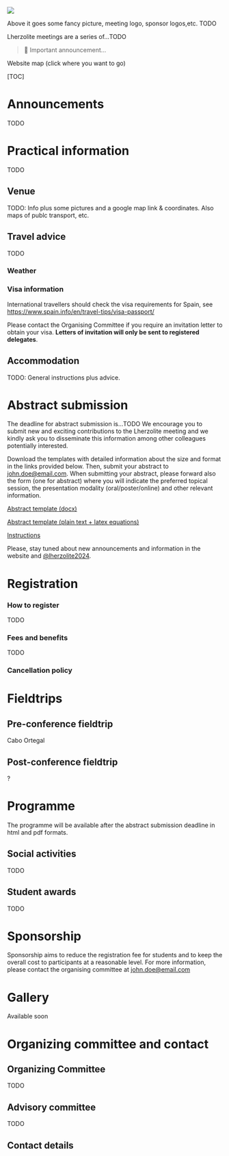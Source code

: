 ![](https://raw.githubusercontent.com/lherzolite2024/lherzolite2024.github.io/main/imgs/header.jpg)

Above it goes some fancy picture, meeting logo, sponsor logos,etc. TODO 

Lherzolite meetings are a series of...TODO

> 🚨 Important announcement... 


Website map (click where you want to go)

[TOC]

# Announcements

TODO

# Practical information

TODO

## Venue

TODO: Info plus some pictures and a google map link & coordinates. Also maps of publc transport, etc.

## Travel advice

TODO

### Weather



### Visa information

International travellers should check the visa requirements for Spain, see https://www.spain.info/en/travel-tips/visa-passport/

Please contact the Organising Committee if you require an invitation letter to obtain your visa. **Letters of invitation will only be sent to registered delegates**.



## Accommodation

TODO: General instructions plus advice.

# Abstract submission

The deadline for abstract submission is...TODO We encourage you to submit new and exciting contributions to the Lherzolite meeting and we kindly ask you to disseminate this information among other colleagues potentially interested.

Download the templates with detailed information about the size and format in the links provided below. Then, submit your abstract to john.doe@email.com. When submitting your abstract, please forward also the form (one for abstract) where you will indicate the preferred topical session, the presentation modality (oral/poster/online) and other relevant information.

[Abstract template (docx)]()

[Abstract template (plain text + latex equations)]()

[Instructions]()

Please, stay tuned about new announcements and information in the website and [@lherzolite2024](). 



# Registration

### How to register

TODO

### Fees and benefits

TODO

### Cancellation policy



# Fieldtrips

## Pre-conference fieldtrip

Cabo Ortegal

## Post-conference fieldtrip

?

# Programme

The programme will be available after the abstract submission deadline in html and pdf formats.

## Social activities

TODO

## Student awards

TODO



# Sponsorship

Sponsorship aims to reduce the registration fee for students and to keep the overall cost to participants at a reasonable level. For more information, please contact the organising committee at john.doe@email.com

# Gallery

Available soon



# Organizing committee and contact

## Organizing Committee

TODO

## Advisory committee

TODO

## Contact details

